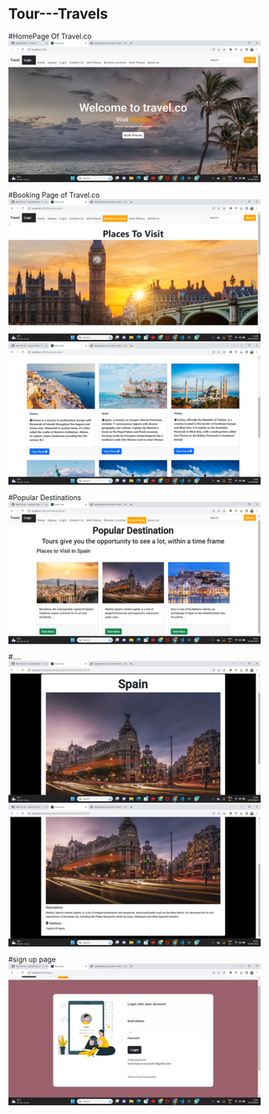 # Tour---Travels
#HomePage Of Travel.co
![alt text](https://github.com/anjulydv/Tour---Travels/blob/master/Screenshots/Screenshot%20(47).png?raw=true)

#Booking Page of Travel.co
![alt text](https://github.com/anjulydv/Tour---Travels/blob/master/Screenshots/Screenshot%20(48).png?raw=true)
![alt text](https://github.com/anjulydv/Tour---Travels/blob/master/Screenshots/Screenshot%20(49).png?raw=true)

#Popular Destinations
![alt text](https://github.com/anjulydv/Tour---Travels/blob/master/Screenshots/Screenshot%20(50).png?raw=true)

#....
![alt text](https://github.com/anjulydv/Tour---Travels/blob/master/Screenshots/Screenshot%20(51).png?raw=true)
![alt text](https://github.com/anjulydv/Tour---Travels/blob/master/Screenshots/Screenshot%20(52).png?raw=true)

#sign up page
![alt text](https://github.com/anjulydv/Tour---Travels/blob/master/Screenshots/Screenshot%20(53).png?raw=true)
